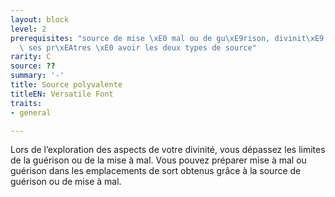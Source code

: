 ```yaml
---
layout: block
level: 2
prerequisites: "source de mise \xE0 mal ou de gu\xE9rison, divinit\xE9 qui autorise\
  \ ses pr\xEAtres \xE0 avoir les deux types de source"
rarity: C
source: ??
summary: '-'
title: Source polyvalente
titleEN: Versatile Font
traits:
- general

---
```


<p>Lors de l’exploration des aspects de votre divinité, vous dépassez les limites de la guérison ou de la mise à mal. Vous pouvez préparer mise à mal ou guérison dans les emplacements de sort obtenus grâce à la source de guérison ou de mise à mal.</p>